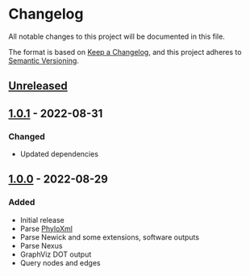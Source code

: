 # Changelog
All notable changes to this project will be documented in this file.

The format is based on [Keep a Changelog](https://keepachangelog.com/en/1.0.0/),
and this project adheres to [Semantic Versioning](https://semver.org/spec/v2.0.0.html).

## [Unreleased]

## [1.0.1] - 2022-08-31
### Changed
- Updated dependencies

## [1.0.0] - 2022-08-29
### Added
- Initial release
- Parse [PhyloXml](http://phyloxml.org/)
- Parse Newick and some extensions, software outputs
- Parse Nexus
- GraphViz DOT output
- Query nodes and edges

[Unreleased]: https://github.com/vibbits/phylio/compare/v1.0.1...HEAD
[1.0.1]: https://github.com/vibbits/phylio/compare/v1.0.0...v1.0.1
[1.0.0]: https://github.com/vibbits/phylio/releases/tag/v1.0.0
